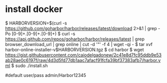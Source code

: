 # install docker
$ HARBORVERSION=$(curl -s https://github.com/goharbor/harbor/releases/latest/download 2>&1 | grep -Po [0-9]+\.[0-9]+\.[0-9]+)
$ curl -s https://api.github.com/repos/goharbor/harbor/releases/latest | grep browser_download_url | grep online | cut -d '"' -f 4 | wget -qi -
$ tar xvf harbor-online-installer-v$HARBORVERSION.tgz
$ cd harbor
$ wget https://gist.githubusercontent.com/caiodelgadonew/2c41e8d7fc95ddb9e53ab28ae0c6197f/raw/4d3d5fd77db1aac7afacf91fcfa39bf37383afb7/harbor.yml 
$ sudo ./install.sh

#default user/pass
admin/Harbor12345